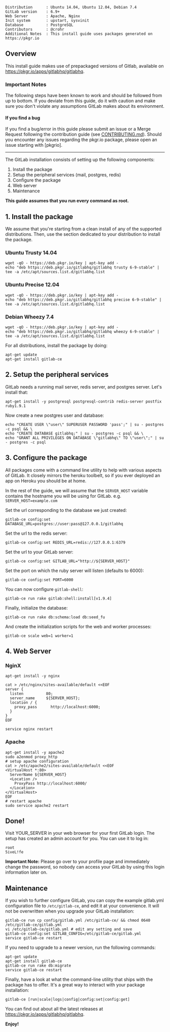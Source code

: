 ```
Distribution      : Ubuntu 14.04, Ubuntu 12.04, Debian 7.4
GitLab version    : 6.9+
Web Server        : Apache, Nginx
Init system       : upstart, sysvinit
Database          : PostgreSQL
Contributors      : @crohr
Additional Notes  : This install guide uses packages generated on https://pkgr.io
```

## Overview

This install guide makes use of prepackaged versions of Gitlab, available on <https://pkgr.io/apps/gitlabhq/gitlabhq>.

### Important Notes

The following steps have been known to work and should be followed from up to bottom.
If you deviate from this guide, do it with caution and make sure you don't violate
any assumptions GitLab makes about its environment.

#### If you find a bug

If you find a bug/error in this guide please submit an issue or a Merge Request
following the contribution guide (see [CONTRIBUTING.md](https://gitlab.com/gitlab-org/gitlab-recipes/blob/master/CONTRIBUTING.md)).
Should you encounter any issues regarding the pkgr.io package, please open an issue
starting with [pkgrio].

- - -

The GitLab installation consists of setting up the following components:

1. Install the package
1. Setup the peripheral services (mail, postgres, redis)
1. Configure the package
1. Web server
1. Maintenance

**This guide assumes that you run every command as root.**

## 1. Install the package

We assume that you're starting from a clean install of any of the supported distributions. Then, use the section dedicated to your distribution to install the package.

### Ubuntu Trusty 14.04

```shell
wget -qO - https://deb.pkgr.io/key | apt-key add -
echo "deb https://deb.pkgr.io/gitlabhq/gitlabhq trusty 6-9-stable" | tee -a /etc/apt/sources.list.d/gitlabhq.list
```

### Ubuntu Precise 12.04

```shell
wget -qO - https://deb.pkgr.io/key | apt-key add -
echo "deb https://deb.pkgr.io/gitlabhq/gitlabhq precise 6-9-stable" | tee -a /etc/apt/sources.list.d/gitlabhq.list
```

### Debian Wheezy 7.4

```shell
wget -qO - https://deb.pkgr.io/key | apt-key add -
echo "deb https://deb.pkgr.io/gitlabhq/gitlabhq wheezy 6-9-stable" | tee -a /etc/apt/sources.list.d/gitlabhq.list
```

For all distributions, install the package by doing:

```shell
apt-get update
apt-get install gitlab-ce
```

## 2. Setup the peripheral services

GitLab needs a running mail server, redis server, and postgres server. Let's install that:

```shell
apt-get install -y postgresql postgresql-contrib redis-server postfix ruby1.9.1
```

Now create a new postgres user and database:

```shell
echo "CREATE USER \"user\" SUPERUSER PASSWORD 'pass';" | su - postgres -c psql && \
echo "CREATE DATABASE gitlabhq;" | su - postgres -c psql && \
echo "GRANT ALL PRIVILEGES ON DATABASE \"gitlabhq\" TO \"user\";" | su - postgres -c psql
```

## 3. Configure the package

All packages come with a command line utility to help with various aspects of GitLab. It closely mirrors the heroku toolbelt, so if you ever deployed an app on Heroku you should be at home.

In the rest of the guide, we will assume that the `SERVER_HOST` variable contains the hostname you will be using for GitLab. e.g. `SERVER_HOST=example.com`

Set the url corresponding to the database we just created:

    gitlab-ce config:set DATABASE_URL=postgres://user:pass@127.0.0.1/gitlabhq

Set the url to the redis server:

    gitlab-ce config:set REDIS_URL=redis://127.0.0.1:6379

Set the url to your GitLab server:

    gitlab-ce config:set GITLAB_URL="http://${SERVER_HOST}"

Set the port on which the ruby server will listen (defaults to 6000):

    gitlab-ce config:set PORT=6000

You can now configure `gitlab-shell`:

    gitlab-ce run rake gitlab:shell:install[v1.9.4]

Finally, initialize the database:

    gitlab-ce run rake db:schema:load db:seed_fu

And create the initialization scripts for the web and worker processes:

    gitlab-ce scale web=1 worker=1

## 4. Web Server

### NginX

```shell
apt-get install -y nginx

cat > /etc/nginx/sites-available/default <<EOF
server {
  listen          80;
  server_name     ${SERVER_HOST};
  location / {
    proxy_pass      http://localhost:6000;
  }
}
EOF

service nginx restart
```

### Apache

```shell
apt-get install -y apache2
sudo a2enmod proxy_http
# setup apache configuration
cat > /etc/apache2/sites-available/default <<EOF
<VirtualHost *:80>
  ServerName ${SERVER_HOST}
  <Location />
    ProxyPass http://localhost:6000/
  </Location>
</VirtualHost>
EOF
# restart apache
sudo service apache2 restart
```

## Done!

Visit YOUR_SERVER in your web browser for your first GitLab login.
The setup has created an admin account for you. You can use it to log in:

    root
    5iveL!fe

**Important Note:**
Please go over to your profile page and immediately change the password, so
nobody can access your GitLab by using this login information later on.

## Maintenance

If you wish to further configure GitLab, you can copy the example gitlab.yml configuration file to `/etc/gitlab-ce`, and edit it at your convenience. It will not be overwritten when you upgrade your GitLab installation:

    gitlab-ce run cp config/gitlab.yml /etc/gitlab-ce/ && chmod 0640 /etc/gitlab-ce/gitlab.yml
    vi /etc/gitlab-ce/gitlab.yml # edit any setting and save
    gitlab-ce config:set GITLAB_CONFIG=/etc/gitlab-ce/gitlab.yml
    service gitlab-ce restart

If you need to upgrade to a newer version, run the following commands:

    apt-get update
    apt-get install gitlab-ce
    gitlab-ce run rake db:migrate
    service gitlab-ce restart

Finally, have a look at what the command-line utility that ships with the package has to offer. It's a great way to interact with your package installation:

    gitlab-ce [run|scale|logs|config|config:set|config:get]

You can find out about all the latest releases at <https://pkgr.io/apps/gitlabhq/gitlabhq>.

**Enjoy!**
